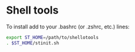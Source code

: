 # Shell tools

To install add to your .bashrc (or .zshrc, etc.) lines:


```sh
export ST_HOME=/path/to/shellotools
. $ST_HOME/stinit.sh
```